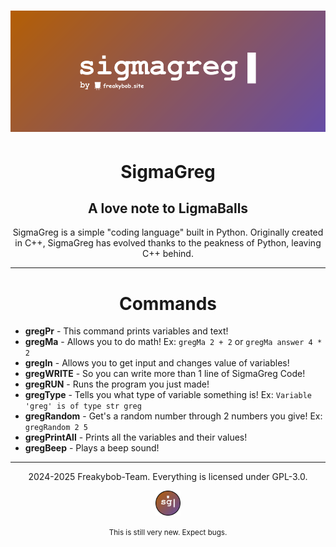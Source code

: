 # ![banner](README_assets/SigmaGreg_banner.png)

<h1 align="center">SigmaGreg</h1>

<h2 align="center">A love note to LigmaBalls</h2>

<p align="center">
SigmaGreg is a simple "coding language" built in Python. Originally created in C++, SigmaGreg has evolved thanks to the peakness of Python, leaving C++ behind.
</p>

---

<h1 align="center">Commands</h1>

- **gregPr** - This command prints variables and text!
- **gregMa** - Allows you to do math! Ex: ```gregMa 2 + 2``` or ```gregMa answer 4 * 2```
- **gregIn** - Allows you to get input and changes value of variables!
- **gregWRITE** - So you can write more than 1 line of SigmaGreg Code!
- **gregRUN** - Runs the program you just made!
- **gregType** - Tells you what type of variable something is! Ex: ```Variable 'greg' is of type str greg```
- **gregRandom** - Get's a random number through 2 numbers you give! Ex: ```gregRandom 2 5```
- **gregPrintAll** - Prints all the variables and their values!
- **gregBeep** - Plays a beep sound!

---

<p align="center">
  2024-2025 Freakybob-Team. Everything is licensed under GPL-3.0.
</p>
<p align="center">
<img src="README_assets/Sg_logo.png" width="40" height="40">
</p>
<p align="center">
  <small>This is still very new. Expect bugs.</small>
</p>
